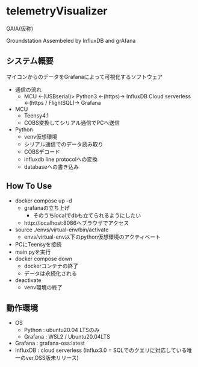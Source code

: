 # telemetryVisualizer

GAIA(仮称)

Groundstation Assembeled by InfluxDB and grAfana

## システム概要
マイコンからのデータをGrafanaによって可視化するソフトウェア

- 通信の流れ
    - MCU <-(USBserial)> Python3 <-(https)-> InfluxDB Cloud serverless <-(https / FlightSQL)-> Grafana
- MCU
    - Teensy4.1
    - COBS変換してシリアル通信でPCへ送信
- Python
    - venv仮想環境
    - シリアル通信でのデータ読み取り
    - COBSデコード
    - influxdb line protocolへの変換
    - databaseへの書き込み

## How To Use
- docker compose up -d
    - grafanaの立ち上げ
        - そのうちlocalでdbも立てられるようにしたい
    - http://localhost:8086へブラウザでアクセス
- source ./envs/virtual-env/bin/activate
    - envs/virtual-env以下のpython仮想環境のアクティベート
- PCにTeensyを接続
- main.pyを実行
- docker compose down
    - dockerコンテナの終了
    - データは永続化される
- deactivate
    - venv環境の終了

## 動作環境
- OS
    - Python : ubuntu20.04 LTSのみ
    - Grafana : WSL2 / Ubuntu20.04LTS 
- Grafana : grafana-oss:latest
- InfluxDB : cloud serverless (Influx3.0 = SQLでのクエリに対応している唯一のver,OSS版未リリース)